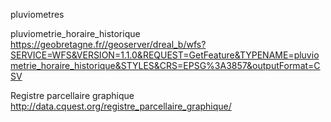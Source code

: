 pluviometres


pluviometrie_horaire_historique
https://geobretagne.fr//geoserver/dreal_b/wfs?SERVICE=WFS&VERSION=1.1.0&REQUEST=GetFeature&TYPENAME=pluviometrie_horaire_historique&STYLES&CRS=EPSG%3A3857&outputFormat=CSV


Registre parcellaire graphique
http://data.cquest.org/registre_parcellaire_graphique/
